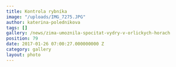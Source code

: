 ```yaml
---
title: Kontrola rybníka
image: "/uploads/IMG_7275.JPG"
author: katerina-polednikova
tags: []
gallery: /news/zima-umoznila-spocitat-vydry-v-orlickych-horach
position: 79
date: 2017-01-26 07:00:27.000000000 Z
category: gallery
layout: photo
---
```

